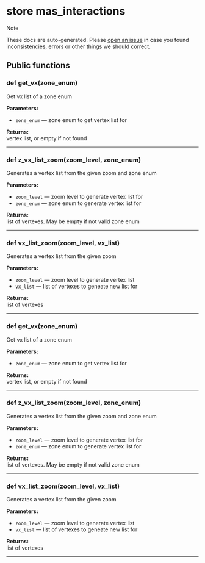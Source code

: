 # store mas_interactions

> [!NOTE]
> These docs are auto-generated. Please [open an issue](https://github.com/Friends-of-Monika/mas-docs/issues/new)
> in case you found inconsistencies, errors or other things we should correct.

## Public functions

### def get_vx(zone_enum)

Get vx list of a zone enum

**Parameters:**
- `zone_enum` &mdash; zone enum to get vertex list for


**Returns:**<br>
vertex list, or empty if not found

---

### def z_vx_list_zoom(zoom_level, zone_enum)

Generates a vertex list from the given zoom and zone enum

**Parameters:**
- `zoom_level` &mdash; zoom level to generate vertex list for
- `zone_enum` &mdash; zone enum to generate vertex list for


**Returns:**<br>
list of vertexes. May be empty if not valid zone enum

---

### def vx_list_zoom(zoom_level, vx_list)

Generates a vertex list from the given zoom

**Parameters:**
- `zoom_level` &mdash; zoom level to generate vertex list
- `vx_list` &mdash; list of vertexes to geneate new list for


**Returns:**<br>
list of vertexes

---

### def get_vx(zone_enum)

Get vx list of a zone enum

**Parameters:**
- `zone_enum` &mdash; zone enum to get vertex list for


**Returns:**<br>
vertex list, or empty if not found

---

### def z_vx_list_zoom(zoom_level, zone_enum)

Generates a vertex list from the given zoom and zone enum

**Parameters:**
- `zoom_level` &mdash; zoom level to generate vertex list for
- `zone_enum` &mdash; zone enum to generate vertex list for


**Returns:**<br>
list of vertexes. May be empty if not valid zone enum

---

### def vx_list_zoom(zoom_level, vx_list)

Generates a vertex list from the given zoom

**Parameters:**
- `zoom_level` &mdash; zoom level to generate vertex list
- `vx_list` &mdash; list of vertexes to geneate new list for


**Returns:**<br>
list of vertexes

---

